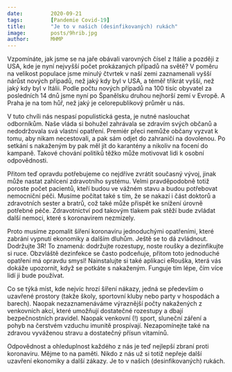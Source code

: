 ```yaml
---
date:         2020-09-21
tags:         [Pandemie Covid-19]
title:        "Je to v našich (desinfikovaných) rukách"
image: 	      posts/9hrib.jpg
author:       MHMP
---
```


Vzpomínáte, jak jsme se na jaře obávali varovných čísel z Itálie a později z USA, kde je nyní nejvyšší počet prokázaných případů na světě? V poměru na velikost populace jsme minulý čtvrtek v naší zemi zaznamenali vyšší nárůst nových případů, než jaký kdy byl v USA, a téměř třikrát vyšší, než jaký kdy byl v Itálii. Podle počtu nových případů na 100 tisíc obyvatel za posledních 14 dnů jsme nyní po Španělsku druhou nejhorší zemí v Evropě. A Praha je na tom hůř, než jaký je celorepublikový průměr u nás. 

V tuto chvíli nás nespasí populistická gesta, je nutné naslouchat odborníkům. Naše vláda si bohužel zahrávala se zdravím svých občanů a nedodržovala svá vlastní opatření. Premiér přeci nemůže občany vyzvat k tomu, aby nikam necestovali, a pak sám odjet do zahraničí na dovolenou. Po setkání s nakaženým by pak měl jít do karantény a nikoliv na focení do kampaně. Takové chování politiků těžko může motivovat lidi k osobní odpovědnosti. 

Přitom teď opravdu potřebujeme co nejdříve zvrátit současný vývoj, jinak může nastat zahlcení zdravotního systému. Velmi pravděpodobně totiž poroste počet pacientů, kteří budou ve vážném stavu a budou potřebovat nemocniční péči. Musíme počítat také s tím, že se nakazí i část doktorů a zdravotních sester a bratrů, což také může přispět ke snížení úrovně potřebné péče. Zdravotnictví pod takovým tlakem pak stěží bude zvládat další nemoci, které s koronavirem nezmizely.

Proto musíme zpomalit šíření koronaviru jednoduchými opatřeními, které zabrání vypnutí ekonomiky a dalším dluhům. Ještě se to dá zvládnout. Dodržujte 3R! To znamená: dodržujte rozestupy, noste roušky a dezinfikujte si ruce. Obzvláště dezinfekce se často podceňuje, přitom toto jednoduché opatření má opravdu smysl! Nainstalujte si také aplikaci eRouška, která vás dokáže upozornit, když se potkáte s nakaženým. Funguje tím lépe, čím více lidí ji bude používat.

Co se týká míst, kde nejvíc hrozí šíření nákazy, jedná se především o uzavřené prostory (takže školy, sportovní kluby nebo party v hospodách a barech). Naopak nezaznamenáváme výraznější počty nakažených z venkovních akcí, které umožňují dostatečné rozestupy a dbají bezpečnostních pravidel. Naopak venkovní (!) sport, sluneční záření a pohyb na čerstvém vzduchu imunitě prospívají. Nezapomínejte také na zdravou vyváženou stravu a dostatečný přísun vitamínů. 

Odpovědnost a ohleduplnost každého z nás je teď nejlepší zbraní proti koronaviru. Mějme to na paměti. Nikdo z nás už si totiž nepřeje další uzavření ekonomiky a další zákazy. Je to v našich (desinfikovaných) rukách.
